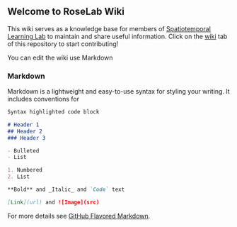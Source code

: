 ## Welcome to RoseLab Wiki

This wiki serves as a knowledge base for members of [Spatiotemporal Learning Lab](https:roseyu.com) to maintain and share useful information. Click on the [wiki](https://github.com/Rose-ML-Lab/Lab-Wiki/wiki) tab of this repository to start contributing!

You can edit the wiki use Markdown

### Markdown

Markdown is a lightweight and easy-to-use syntax for styling your writing. It includes conventions for

```markdown
Syntax highlighted code block

# Header 1
## Header 2
### Header 3

- Bulleted
- List

1. Numbered
2. List

**Bold** and _Italic_ and `Code` text

[Link](url) and ![Image](src)
```

For more details see [GitHub Flavored Markdown](https://guides.github.com/features/mastering-markdown/).


